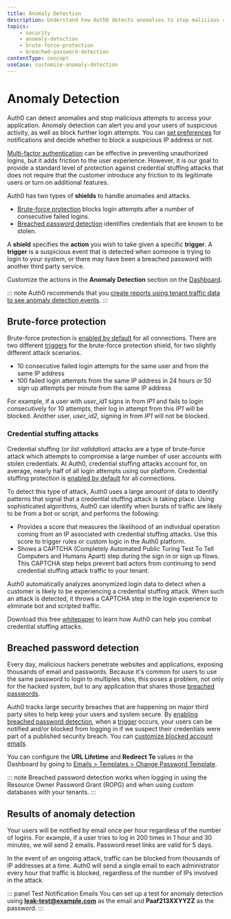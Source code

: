 ```yaml
---
title: Anomaly Detection
description: Understand how Auth0 detects anomalies to stop malicious attempts to access your application, alert you and your users of suspicious activity, and block further login attempts. 
topics:
    - security
    - anomaly-detection
    - brute-force-protection
    - breached-password-detection
contentType: concept
useCase: customize-anomaly-detection
---
```

# Anomaly Detection

Auth0 can detect anomalies and stop malicious attempts to access your application. Anomaly detection can alert you and your users of suspicious activity, as well as block further login attempts. You can [set preferences](/anomaly-detection/guides/set-anomaly-detection-preferences) for notifications and decide whether to block a suspicious IP address or not. 

[Multi-factor authentication](/mfa) can be effective in preventing unauthorized logins, but it adds friction to the user experience. 
However, it is our goal to provide a standard level of protection against credential stuffing attacks that does not require that the customer introduce any friction to its legitimate users or turn on additional features.    

Auth0 has two types of **shields** to handle anomalies and attacks.  

* [Brute-force protection](#brute-force-protection) blocks login attempts after a number of consecutive failed logins.
* [Breached password detection](#breached-password-detection) identifies credentials that are known to be stolen.

A **shield** specifies the **action** you wish to take given a specific **trigger**. A **trigger** is a suspicious event that is detected when someone is trying to login to your system, or there may have been a breached password with another third party service.

Customize the actions in the **Anomaly Detection** section on the [Dashboard](${manage_url}/#/anomaly).

::: note
Auth0 recommends that you [create reports using tenant traffic data to see anomaly detection events](/anomaly-detection/guides/use-tenant-data-for-anomaly-detection).
:::

## Brute-force protection

Brute-force protection is [enabled by default](/anomaly-detection/guides/enable-disable-brute-force-protection) for all connections. There are two different [triggers](/anomaly-detection/references/brute-force-protection-triggers-actions) for the brute-force protection shield, for two slightly different attack scenarios.

* 10 consecutive failed login attempts for the same user and from the same IP address
* 100 failed login attempts from the same IP address in 24 hours *or* 50 sign up attempts per minute from the same IP address

For example, if a user with *user_id1* signs in from *IP1* and fails to login consecutively for 10 attempts, their log in attempt from this *IP1* will be blocked. Another user, *user_id2*, signing in from *IP1* will not be blocked. 

### Credential stuffing attacks

Credential stuffing (or *list validation*) attacks are a type of brute-force attack which attempts to compromise a large number of user accounts with stolen credentials. At Auth0, credential stuffing attacks account for, on average, nearly half of all login attempts using our platform. Credential stuffing protection is [enabled by default](/anomaly-detection/guides/enable-disable-credential-stuffing) for all connections. 

To detect this type of attack, Auth0 uses a large amount of data to identify patterns that signal that a credential stuffing attack is taking place. Using sophisticated algorithms, Auth0 can identify when bursts of traffic are likely to be from a bot or script, and performs the following:

- Provides a score that measures the likelihood of an individual operation coming from an IP associated with credential stuffing attacks. Use this score to trigger rules or custom logic in the Auth0 platform. 
- Shows a CAPTCHA (Completely Automated Public Turing Test To Tell Computers and Humans Apart) step during the sign in or sign up flows.  This CAPTCHA step helps prevent bad actors from continuing to send credential stuffing attack traffic to your tenant.

Auth0 automatically analyzes anonymized login data to detect when a customer is likely to be experiencing a credential stuffing attack.  When such an attack is detected, it throws a CAPTCHA step in the login experience to eliminate bot and scripted traffic.

Download this free [whitepaper](https://auth0.com/resources/whitepapers/credential-stuffing-attacks) to learn how Auth0 can help you combat credential stuffing attacks.

## Breached password detection

Every day, malicious hackers penetrate websites and applications, exposing thousands of email and passwords. Because it's common for users to use the same password to login to multiples sites, this poses a problem, not only for the hacked system, but to any application that shares those [breached passwords](/anomaly-detection/concepts/breached-passwords).

Auth0 tracks large security breaches that are happening on major third party sites to help keep your users and system secure. By [enabling breached password detection](/anomaly-detection/guides/set-anomaly-detection-preferences), when a [trigger](/anomaly-detection/references/breached-password-detection-triggers-actions) occurs, your users can be notified and/or blocked from logging in if we suspect their credentials were part of a published security breach. You can [customize blocked account emails](/anomaly-detection/guides/customize-blocked-account-emails).

You can configure the **URL Lifetime** and **Redirect To** values in the Dashboard by going to [Emails > Templates > Change Password Template](${manage_url}/#/emails).

::: note
Breached password detection works when logging in using the Resource Owner Password Grant (ROPG) and when using custom databases with your tenants.
:::

## Results of anomaly detection

Your users will be notified by email once per hour regardless of the number of logins. For example, if a user tries to log in 200 times in 1 hour and 30 minutes, we will send 2 emails. Password reset links are valid for 5 days.

In the event of an ongoing attack, traffic can be blocked from thousands of IP addresses at a time.  Auth0 will send a single email to each administrator every hour that traffic is blocked, regardless of the number of IPs involved in the attack.

::: panel Test Notification Emails
You can set up a test for anomaly detection using **leak-test@example.com** as the email and **Paaf213XXYYZZ** as the password. 
:::
